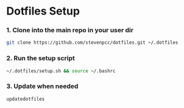# Dotfiles Setup

### 1. Clone into the main repo in your user dir

```bash
git clone https://github.com/stevenpcc/dotfiles.git ~/.dotfiles
```

### 2. Run the setup script

```bash
~/.dotfiles/setup.sh && source ~/.bashrc
```

### 3. Update when needed

```bash
updatedotfiles
```
